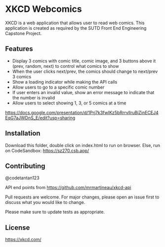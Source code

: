 # XKCD Webcomics

XKCD is a web application that allows user to read web comics. This application is created as required by the SUTD Front End Engineering Capstone Project.

## Features

- Display 3 comics with comic title, comic image, and 3 buttons above it (prev, random, next) to control what comics to show
- When the user clicks next/prev, the comics should change to next/prev 3 comics
- Show a loading indicator while making the API calls
- Allow users to go to a specific comic number
- If user enters an invalid value, show an error message to indicate that the number is invalid
- Allow users to select showing 1, 3, or 5 comics at a time

https://docs.google.com/presentation/d/1Prj7k3fwIKz5bRrrvllruBiZinECEJ4EqG7aJWDnS_E/edit?usp=sharing


## Installation

Download this folder, double click on index.html to run on browser.
Else, run on CodeSandbox: https://sz270.csb.app/


## Contributing
@codetantan123

API end points from https://github.com/mrmartineau/xkcd-api

Pull requests are welcome. For major changes, please open an issue first to discuss what you would like to change.

Please make sure to update tests as appropriate.


## License
https://xkcd.com/
